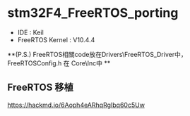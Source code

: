 # stm32F4_FreeRTOS_porting

- IDE : Keil
- FreeRTOS Kernel : V10.4.4


**(P.S.) FreeRTOS相關code放在Drivers\FreeRTOS_Driver中，FreeRTOSConfig.h 在 Core\Inc中 **

## FreeRTOS 移植

https://hackmd.io/6Aoph4eARhqRgIbq60c5Uw
